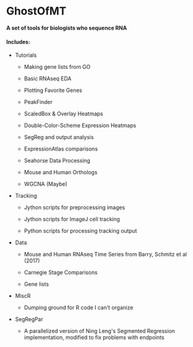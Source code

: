 # GhostOfMT
**A set of tools for biologists who sequence RNA**

#### Includes:

* Tutorials

    * Making gene lists from GO
  
    * Basic RNAseq EDA
    
    * Plotting Favorite Genes

    * PeakFinder

    * ScaledBox & Overlay Heatmaps

    * Double-Color-Scheme Expression Heatmaps
    
    * SegReg and output analysis
    
    * ExpressionAtlas comparisons
    
    * Seahorse Data Processing
    
    * Mouse and Human Orthologs
    
    * WGCNA (Maybe) 


* Tracking

    * Jython scripts for preprocessing images
    
    * Jython scripts for ImageJ cell tracking
    
    * Python scripts for processing tracking output

* Data

    * Mouse and Human RNAseq Time Series from Barry, Schmitz et al (2017)
    
    * Carnegie Stage Comparisons
    
    * Gene lists
    
* MiscR

    * Dumping ground for R code I can't organize

* SegRegPar

    * A parallelized version of Ning Leng's Segmented Regression implementation, modified to fix problems with endpoints